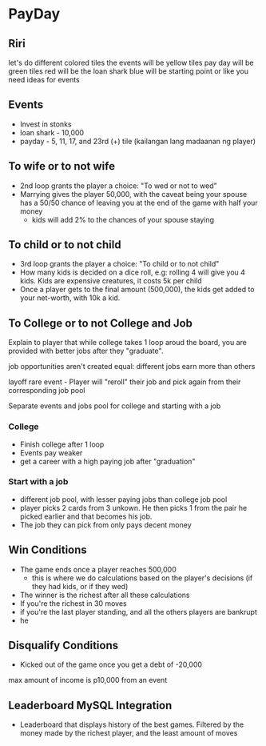 # PayDay
## Riri
let's do different colored tiles
the events will be yellow tiles
pay day will be green tiles
red will be the loan shark
blue will be starting point
or like you need ideas for events

## Events
- Invest in stonks
- loan shark - 10,000
- payday - 5, 11, 17, and 23rd (+) tile (kailangan lang madaanan ng player)

## To wife or to not wife
- 2nd loop grants the player a choice: "To wed or not to wed"
- Marrying gives the player 50,000, with the caveat being your spouse has a 50/50 chance of leaving you at the end of the game with half your money
	- kids will add 2% to the chances of your spouse staying

## To child or to not child
- 3rd loop grants the player a choice: "To child or to not child"
- How many kids is decided on a dice roll, e.g: rolling 4 will give you 4 kids. Kids are expensive creatures, it costs 5k per child
- Once a player gets to the final amount (500,000), the kids get added to your net-worth, with 10k a kid.

## To College or to not College and Job 
Explain to player that while college takes 1 loop aroud the board, you are provided with better jobs after they "graduate".

job opportunities aren't created equal: different jobs earn more than others

layoff rare event - Player will "reroll" their job and pick again from their corresponding job pool

Separate events and jobs pool for college and starting with a job

### College
- Finish college after 1 loop
- Events pay weaker
- get a career with a high paying job after "graduation"

### Start with a job
- different job pool, with lesser paying jobs than college job pool
- player picks 2 cards from 3 unkown. He then picks 1 from the pair he picked earlier and that becomes his job. 
- The job they can pick from only pays decent money


## Win Conditions
- The game ends once a player reaches 500,000
	- this is where we do calculations based on the player's decisions (if they had kids, or if they wed)
- The winner is the richest after all these calculations
- If you're the richest in 30 moves
- if you're the last player standing, and all the others players are bankrupt
- he 

## Disqualify Conditions
- Kicked out of the game once you get a debt of -20,000

max amount of income is p10,000 from an event

## Leaderboard MySQL Integration
- Leaderboard that displays history of the best games. Filtered by the money made by the richest player, and the least amount of moves